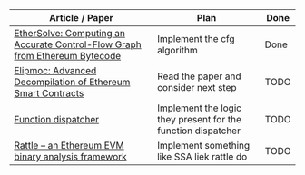 
| Article / Paper                                                                                                                                                | Plan                                                         | Done |
| -------------------------------------------------------------------------------------------------------------------------------------------------------------- | ------------------------------------------------------------ | ---- |
| [EtherSolve: Computing an Accurate Control-Flow Graph from Ethereum Bytecode](https://arxiv.org/pdf/2103.09113.pdf)                                            | Implement the cfg algorithm                                  | Done |
| [Elipmoc: Advanced Decompilation of Ethereum Smart Contracts](https://yanniss.github.io/elipmoc-oopsla22.pdf) | Read the paper and consider next step | TODO |
| [Function dispatcher](https://karmacoma.notion.site/Building-an-EVM-from-scratch-part-3-calldata-and-the-function-dispatcher-83e82ea0e02d43cfb60c0cc563729339) | Implement the logic they present for the function dispatcher | TODO |
| [Rattle – an Ethereum EVM binary analysis framework](https://blog.trailofbits.com/2018/09/06/rattle-an-ethereum-evm-binary-analysis-framework/)                | Implement something like SSA liek rattle do                  | TODO |
